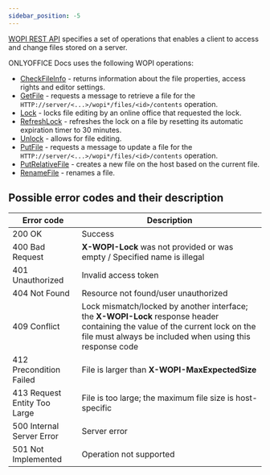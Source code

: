 ```yaml
---
sidebar_position: -5
---
```


[WOPI REST API](https://docs.microsoft.com/en-us/microsoft-365/cloud-storage-partner-program/rest/) specifies a set of operations that enables a client to access and change files stored on a server.

ONLYOFFICE Docs uses the following WOPI operations:

- [CheckFileInfo](checkfileinfo.md) - returns information about the file properties, access rights and editor settings.
- [GetFile](getfile.md) - requests a message to retrieve a file for the `HTTP://server/<...>/wopi*/files/<id>/contents` operation.
- [Lock](lock.md) - locks file editing by an online office that requested the lock.
- [RefreshLock](refreshlock.md) - refreshes the lock on a file by resetting its automatic expiration timer to 30 minutes.
- [Unlock](unlock.md) - allows for file editing.
- [PutFile](PutFile.md) - requests a message to update a file for the `HTTP://server/<...>/wopi*/files/<id>/contents` operation.
- [PutRelativeFile](putrelativefile.md) - creates a new file on the host based on the current file.
- [RenameFile](RenameFile.md) - renames a file.

## Possible error codes and their description

| Error code                   | Description                                                                                                                                                                               |
| ---------------------------- | ----------------------------------------------------------------------------------------------------------------------------------------------------------------------------------------- |
| 200 OK                       | Success                                                                                                                                                                                   |
| 400 Bad Request              | **X-WOPI-Lock** was not provided or was empty / Specified name is illegal                                                                                                                 |
| 401 Unauthorized             | Invalid access token                                                                                                                                                                      |
| 404 Not Found                | Resource not found/user unauthorized                                                                                                                                                      |
| 409 Conflict                 | Lock mismatch/locked by another interface; the **X-WOPI-Lock** response header containing the value of the current lock on the file must always be included when using this response code |
| 412 Precondition Failed      | File is larger than **X-WOPI-MaxExpectedSize**                                                                                                                                            |
| 413 Request Entity Too Large | File is too large; the maximum file size is host-specific                                                                                                                                 |
| 500 Internal Server Error    | Server error                                                                                                                                                                              |
| 501 Not Implemented          | Operation not supported                                                                                                                                                                   |
